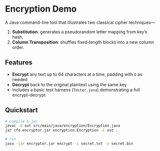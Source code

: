 # Encryption Demo

A Java command-line tool that illustrates two classical cipher techniques—  
1. **Substitution**: generates a pseudorandom letter mapping from key’s hash,  
2. **Column Transposition**: shuffles fixed-length blocks into a new column order.

## Features
- **Encrypt** any text up to 64 characters at a time, padding with `O` as needed  
- **Decrypt** back to the original plaintext using the same key  
- Includes a basic test harness (`Tester.java`) demonstrating a full encrypt–decrypt 

## Quickstart
```bash
# compile & jar
javac -d out src/main/java/encryption/Encryption.java
jar cfe encryptor.jar encryption.Encryption -C out .

# run
java -jar encryptor.jar encrypt -i secret.txt -o secret.bin
